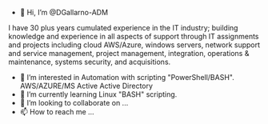 - 👋 Hi, I’m @DGallarno-ADM

I have 30 plus years cumulated experience in the IT industry; building knowledge and experience in all aspects of support through IT assignments and projects including cloud AWS/Azure, windows servers, network support and service management, project management, integration, operations & maintenance, systems security, and acquisitions.
- 👀 I’m interested in Automation with scripting "PowerShell/BASH". AWS/AZURE/MS Active Active Directory
- 🌱 I’m currently learning Linux "BASH" scripting.
- 💞️ I’m looking to collaborate on ...
- 📫 How to reach me ...

<!---
DGallarno-ADM/DGallarno-ADM is a ✨ special ✨ repository because its `README.md` (this file) appears on your GitHub profile.
You can click the Preview link to take a look at your changes.
--->
